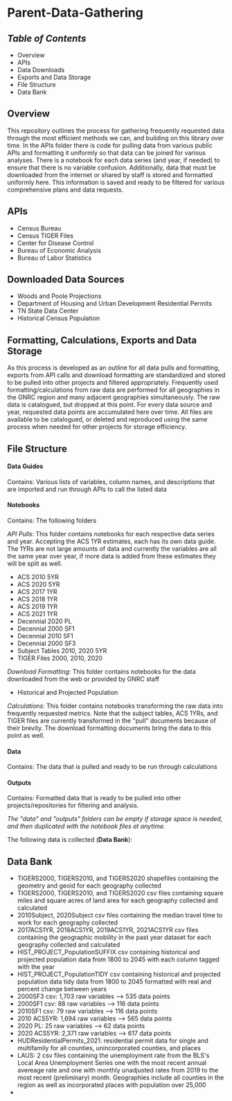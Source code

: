 # **Parent-Data-Gathering**

## *Table of Contents*  
+ Overview
+ APIs  
+ Data Downloads  
+ Exports and Data Storage
+ File Structure  
+ Data Bank   

## Overview  
This repository outlines the process for gathering frequently requested data through the most efficient methods we can, and building on this library over time. In the APIs folder there is code for pulling data from various public APIs and formatting it uniformly so that data can be joined for various analyses. There is a notebook for each data series (and year, if needed) to ensure that there is no variable confusion. Additionally, data that must be downloaded from the internet or shared by staff is stored and formatted uniformly here. This information is saved and ready to be filtered for various comprehensive plans and data requests.  

## APIs  
+ Census Bureau  
+ Census TIGER Files
+ Center for Disease Control  
+ Bureau of Economic Analysis  
+ Bureau of Labor Statistics  

## Downloaded Data Sources  
+ Woods and Poole Projections  
+ Department of Housing and Urban Development Residential Permits  
+ TN State Data Center  
+ Historical Census Population  

## Formatting, Calculations, Exports and Data Storage  
As this process is developed as an outline for all data pulls and formatting, exports from API calls and download formatting are standardized and stored to be pulled into other projects and filtered appropriately. Frequently used formatting/calculations from raw data are performed for all geographies in the GNRC region and many adjacent geographies simultaneously. The raw data is catalogued, but dropped at this point. For every data source and year, requested data points are accumulated here over time. All files are available to be catalogued, or deleted and reproduced using the same process when needed for other projects for storage efficiency.

## File Structure  

#### **Data Guides**  
Contains: Various lists of variables, column names, and descriptions that are imported and run through APIs to call the listed data   

#### **Notebooks**  
Contains: The following folders  

*API Pulls*: This folder contains notebooks for each respective data series and year. Accepting the ACS 1YR estimates, each has its own data guide. The 1YRs are not large amounts of data and currently the variables are all the same year over year, if more data is added from these estimates they will be split as well.  
+ ACS 2010 5YR  
+ ACS 2020 5YR  
+ ACS 2017 1YR  
+ ACS 2018 1YR  
+ ACS 2019 1YR  
+ ACS 2021 1YR  
+ Decennial 2020 PL  
+ Decennial 2000 SF1  
+ Decennial 2010 SF1  
+ Decennial 2000 SF3  
+ Subject Tables 2010, 2020 5YR  
+ TIGER Files 2000, 2010, 2020  

*Download Formatting*: This folder contains notebooks for the data downloaded from the web or provided by GNRC staff  
+ Historical and Projected Population  

*Calculations*: This folder contains notebooks transforming the raw data into frequently requested metrics. Note that the subject tables, ACS 1YRs, and TIGER files are currently transformed in the "pull" documents because of their brevity. The download formatting documents bring the data to this point as well.  

#### **Data**  
Contains: The data that is pulled and ready to be run through calculations    

#### **Outputs**  
Contains: Formatted data that is ready to be pulled into other projects/repositories for filtering and analysis.

*The "data" and "outputs" folders can be empty if storage space is needed, and then duplicated with the notebook files at anytime.*

The following data is collected (**Data Bank**):  


## Data Bank
+ TIGERS2000, TIGERS2010, and TIGERS2020 shapefiles containing the geometry and geoid for each geography collected   
+ TIGERS2000, TIGERS2010, and TIGERS2020 csv files containing square miles and square acres of land area for each geography collected and calculated  
+ 2010Subject, 2020Subject csv files containing the median travel time to work for each geography collected  
+ 2017ACS1YR, 2018ACS1YR, 2019ACS1YR, 2021ACS1YR csv files containing the geographic mobility in the past year dataset for each geography collected and calculated  
+ HIST_PROJECT_PopulationSUFFIX csv containing historical and projected population data from 1800 to 2045 with each column tagged with the year  
+ HIST_PROJECT_PopulationTIDY csv containing historical and projected population data tidy data from 1800 to 2045 formatted with real and percent change between years  
+ 2000SF3 csv: 1,703 raw variables --> 535 data points  
+ 2000SF1 csv: 88 raw variables --> 116 data points  
+ 2010SF1 csv: 79 raw variables --> 116 data points
+ 2010 ACS5YR: 1,694 raw variables --> 565 data points  
+ 2020 PL: 25 raw variables --> 62 data points
+ 2020 ACS5YR: 2,371 raw variables --> 617 data points  
+ HUDResidentialPermits_2021: residential permit data for single and multifamily for all counties, unincorporated counties, and places  
+ LAUS: 2 csv files containing the unemployment rate from the BLS's Local Area Unemployment Series one with the most recent annual avereage rate and one with monthly unadjusted rates from 2019 to the most recent (preliminary) month. Geographies include all counties in the region as well as incorporated places with population over 25,000  
+ 
